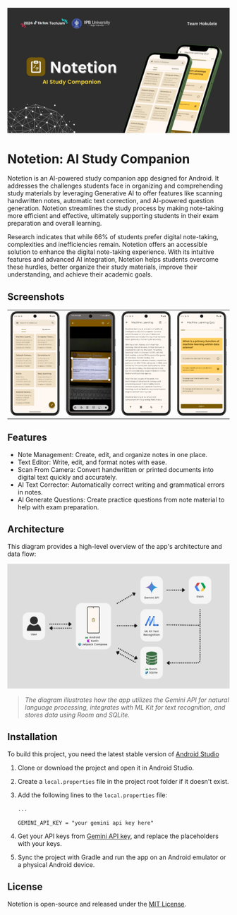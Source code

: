 ![notetion_cover](/assets/cover/notetion_cover.jpg)

# Notetion: AI Study Companion

Notetion is an AI-powered study companion app designed for Android. It addresses the challenges students face in organizing and comprehending study materials by leveraging Generative AI to offer features like scanning handwritten notes, automatic text correction, and AI-powered question generation. Notetion streamlines the study process by making note-taking more efficient and effective, ultimately supporting students in their exam preparation and overall learning.

Research indicates that while 66% of students prefer digital note-taking, complexities and inefficiencies remain. Notetion offers an accessible solution to enhance the digital note-taking experience. With its intuitive features and advanced AI integration, Notetion helps students overcome these hurdles, better organize their study materials, improve their understanding, and achieve their academic goals.

## Screenshots

<table>
  <tbody>
    <tr>
      <td><img src="assets/screenshot/home_screen.png?raw=true"/></td>
      <td><img src="assets/screenshot/scan_from_camera.png?raw=true"/></td>
      <td><img src="assets/screenshot/text_corrector.png?raw=true"/></td>
      <td><img src="assets/screenshot/quiz_screen.png?raw=true"/></td>
    </tr>
  </tbody>
</table>

## Features

- Note Management: Create, edit, and organize notes in one place.
- Text Editor: Write, edit, and format notes with ease.
- Scan From Camera: Convert handwritten or printed documents into digital text quickly and accurately.
- AI Text Corrector: Automatically correct writing and grammatical errors in notes.
- AI Generate Questions: Create practice questions from note material to help with exam preparation.

## Architecture

This diagram provides a high-level overview of the app's architecture and data flow:

![notetion_architecture](/assets/diagram/notetion_architecture.jpg)

> _The diagram illustrates how the app utilizes the Gemini API for natural language processing, integrates with ML Kit for text recognition, and stores data using Room and SQLite._

## Installation

To build this project, you need the latest stable version
of [Android Studio](https://developer.android.com/studio)

1. Clone or download the project and open it in Android Studio.
2. Create a `local.properties` file in the project root folder if it doesn't exist.
3. Add the following lines to the `local.properties` file:
   ```android
   ...

   GEMINI_API_KEY = "your gemini api key here"
   ```

4. Get your API keys from [Gemini API key](https://aistudio.google.com/apikey), and replace the placeholders with your keys.
5. Sync the project with Gradle and run the app on an Android emulator or a physical Android device.

## License

Notetion is open-source and released under the [MIT License](LICENSE).

